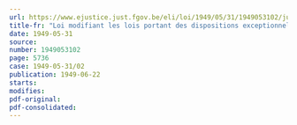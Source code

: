 ```yaml
---
url: https://www.ejustice.just.fgov.be/eli/loi/1949/05/31/1949053102/justel
title-fr: "Loi modifiant les lois portant des dispositions exceptionnelles en matière de baux à loyer"
date: 1949-05-31
source:
number: 1949053102
page: 5736
case: 1949-05-31/02
publication: 1949-06-22
starts:
modifies:
pdf-original:
pdf-consolidated:
---
```


